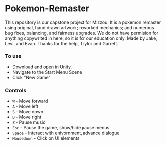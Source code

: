 # Pokemon-Remaster

This repository is our capstone project for Mizzou. It is a pokemon remaster using original, hand drawn artwork; reworked mechanics; and numerous bug fixes, balancing, and fairness upgrades. We do not have permision for anything copywrited in here, so it is for our education only. Made by Jake, Levi, and Evan. Thanks for the help, Taylor and Garrett.

### To use

- Download and open in Unity.
- Navigate to the Start Menu Scene
- Click "New Game"

### Controls

- `W` - Move forward
- `A` - Move left
- `S` - Move down
- `D` - Move right
- `Z` - Pause music
- `Esc` - Pause the game, show/hide pause menus
- `Space` - Interact with enivornment, advance dialogue
- `Mousedown` - Click on UI elements
